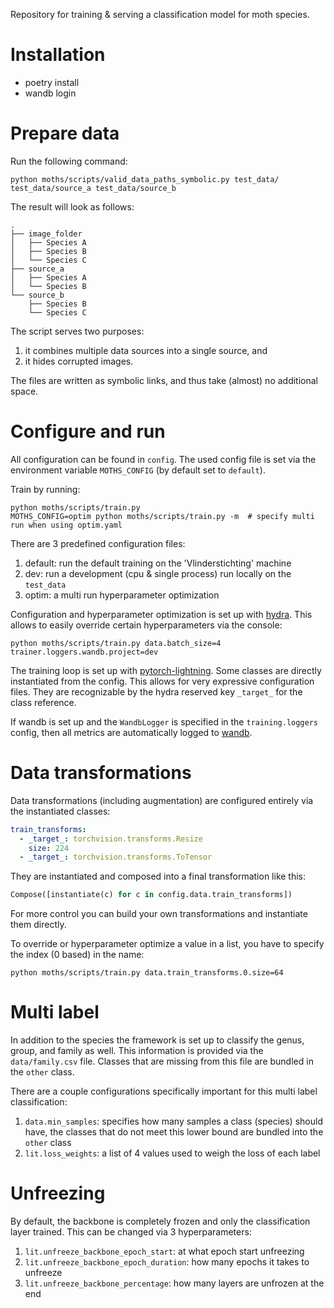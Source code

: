Repository for training &amp; serving a classification model for moth species.

# Installation

- poetry install
- wandb login

# Prepare data

Run the following command:

```console
python moths/scripts/valid_data_paths_symbolic.py test_data/ test_data/source_a test_data/source_b
```

The result will look as follows:

```console
.
├── image_folder
│   ├── Species A
│   ├── Species B
│   └── Species C
├── source_a
│   ├── Species A
│   └── Species B
└── source_b
    ├── Species B
    └── Species C
```

The script serves two purposes:

1. it combines multiple data sources into a single source, and
2. it hides corrupted images.

The files are written as symbolic links, and thus take (almost) no additional space.

# Configure and run

All configuration can be found in `config`. The used config file is set via the
environment variable `MOTHS_CONFIG` (by default set to `default`).

Train by running:

```console
python moths/scripts/train.py
MOTHS_CONFIG=optim python moths/scripts/train.py -m  # specify multi run when using optim.yaml
```

There are 3 predefined configuration files:

1. default: run the default training on the 'Vlinderstichting' machine
2. dev: run a development (cpu & single process) run locally on the `test_data`
3. optim: a multi run hyperparameter optimization

Configuration and hyperparameter optimization is set up
with [hydra](https://hydra.cc/docs/intro/). This allows to easily override certain
hyperparameters via the console:

```console
python moths/scripts/train.py data.batch_size=4 trainer.loggers.wandb.project=dev
```

The training loop is set up
with [pytorch-lightning](https://pytorch-lightning.readthedocs.io/en/latest/). Some
classes are directly instantiated from the config. This allows for very expressive
configuration files. They are recognizable by the hydra reserved key `_target_` for the
class reference.

If wandb is set up and the `WandbLogger` is specified in the `training.loggers` config,
then all metrics are automatically logged to [wandb](https://wandb.ai/butterflies).

# Data transformations

Data transformations (including augmentation) are configured entirely via the
instantiated classes:

```yaml
train_transforms:
  - _target_: torchvision.transforms.Resize
    size: 224
  - _target_: torchvision.transforms.ToTensor
```

They are instantiated and composed into a final transformation like this:

```python
Compose([instantiate(c) for c in config.data.train_transforms])
```

For more control you can build your own transformations and instantiate them
directly.

To override or hyperparameter optimize a value in a list, you have to specify the
index (0 based) in the name:

```console
python moths/scripts/train.py data.train_transforms.0.size=64
```

# Multi label

In addition to the species the framework is set up to classify the genus, group, and
family as well. This information is provided via the `data/family.csv` file. Classes
that are missing from this file are bundled in the `other` class.

There are a couple configurations specifically important for this multi label
classification:

1. `data.min_samples`: specifies how many samples a class (species) should have, the
   classes that do not meet this lower bound are bundled into the `other` class
2. `lit.loss_weights`: a list of 4 values used to weigh the loss of each label

# Unfreezing

By default, the backbone is completely frozen and only the classification layer trained.
This can be changed via 3 hyperparameters:
1. `lit.unfreeze_backbone_epoch_start`: at what epoch start unfreezing
2. `lit.unfreeze_backbone_epoch_duration`: how many epochs it takes to unfreeze
3. `lit.unfreeze_backbone_percentage`: how many layers are unfrozen at the end
